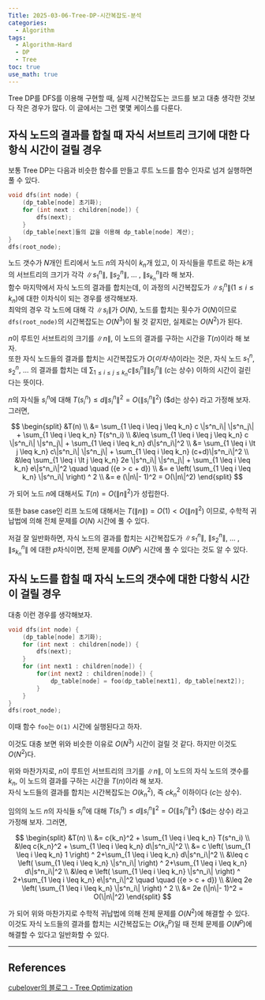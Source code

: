 ```yaml
---
Title: 2025-03-06-Tree-DP-시간복잡도-분석
categories:
  - Algorithm
tags:
  - Algorithm-Hard
  - DP
  - Tree
toc: true
use_math: true
---
```


Tree DP를 DFS를 이용해 구현할 때, 실제 시간복잡도는 코드를 보고 대충 생각한 것보다 작은 경우가 많다. 이 글에서는 그런 몇몇 케이스를 다룬다.

## 자식 노드의 결과를 합칠 때 자식 서브트리 크기에 대한 다항식 시간이 걸릴 경우

보통 Tree DP는 다음과 비슷한 함수를 만들고 루트 노드를 함수 인자로 넘겨 실행하면 풀 수 있다.

```cpp
void dfs(int node) {
    (dp_table[node] 초기화);
    for (int next : children[node]) {
        dfs(next);
    }
    (dp_table[next]들의 값을 이용해 dp_table[node] 계산);
}
dfs(root_node);
```

노드 갯수가 $N$개인 트리에서 노드 $n$의 자식이 $k_n$개 있고, 이 자식들을 루트로 하는 $k$개의 서브트리의 크기가 각각 $\|s^n_1\|$, $\|s^n_2\|$, ... , $\|s^n_{k_n}\|$라 해 보자. <br>
함수 마지막에서 자식 노드의 결과를 합치는데, 이 과정의 시간복잡도가 $\|s^n_i\| (1 \leq i \leq k_n)$에 대한 이차식이 되는 경우를 생각해보자. <br>
최악의 경우 각 노드에 대해 각 $\|s_i\|$가 $O(N)$, 노드를 합치는 횟수가 $O(N)$이므로 `dfs(root_node)`의 시간복잡도는 $O(N^3)$이 될 것 같지만, 실제로는 $O(N^2)$가 된다.

$n$이 루트인 서브트리의 크기를 $\|n\|$, 이 노드의 결과를 구하는 시간을 $T(n)$이라 해 보자. <br>
또한 자식 노드들의 결과를 합치는 시간복잡도가 $O(이차식)$이라는 것은, 자식 노드 $s^n_1$, $s^n_2$, ... 의 결과를 합치는 데 $\sum_{1 \leq i \leq j \leq k_n} c \|s^n_i\| \|s^n_j\|$ ($c$는 상수) 이하의 시간이 걸린다는 뜻이다.<br>

$n$의 자식들 $s^n_i$에 대해 $T(s^n_i) \leq d\|s^n_i\|^2 = O(\|s^n_i\|^2)$ ($d는 상수) 라고 가정해 보자. 그러면,

$$
\begin{split}
&T(n) \\
&= \sum_{1 \leq i \leq j \leq k_n} c \|s^n_i\| \|s^n_j\| + \sum_{1 \leq i \leq k_n} T(s^n_i) \\
&\leq \sum_{1 \leq i \leq j \leq k_n} c \|s^n_i\| \|s^n_j\| + \sum_{1 \leq i \leq k_n} d\|s^n_i\|^2 \\
&= \sum_{1 \leq i \lt j \leq k_n} c\|s^n_i\| \|s^n_j\| + \sum_{1 \leq i \leq k_n} (c+d)\|s^n_i\|^2 \\
&\leq \sum_{1 \leq i \lt j \leq k_n} 2e \|s^n_i\| \|s^n_j\| + \sum_{1 \leq i \leq k_n} e\|s^n_i\|^2 \quad \quad ({e > c + d}) \\
&= e \left( \sum_{1 \leq i \leq k_n} \|s^n_i\| \right) ^ 2 \\
&= e (\|n\|- 1)^2 = O(\|n\|^2)
\end{split}
$$

가 되어 노드 $n$에 대해서도 $T(n) = O(\|n\|^2)$가 성립한다.

또한 base case인 리프 노드에 대해서는 $T(\|n\|) = O(1) < O(\|n\|^2)$ 이므로, 수학적 귀납법에 의해 전체 문제를 $O(N)$ 시간에 풀 수 있다.

저걸 잘 일반화하면, 자식 노드의 결과를 합치는 시간복잡도가 $\|s^n_1\|$, $\|s^n_2\|$, ... , $\|s^n_{k_n}\|$ 에 대한 $p$차식이면, 전체 문제를 $O(N^p)$ 시간에 풀 수 있다는 것도 알 수 있다.

## 자식 노드를 합칠 때 자식 노드의 갯수에 대한 다항식 시간이 걸릴 경우

대충 이런 경우를 생각해보자.

```cpp
void dfs(int node) {
    (dp_table[node] 초기화);
    for (int next : children[node]) {
        dfs(next);
    }
    for (int next1 : children[node]) {
        for(int next2 : children[node]) {
            dp_table[node] = foo(dp_table[next1], dp_table[next2]);
        }
    }
}
dfs(root_node);
```

이때 함수 `foo`는 `O(1)` 시간에 실행된다고 하자.

이것도 대충 보면 위와 비슷한 이유로 $O(N^3)$ 시간이 걸릴 것 같다. 하지만 이것도 $O(N^2)$다.

위와 마찬가지로, $n$이 루트인 서브트리의 크기를 $\|n\|$, 이 노드의 자식 노드의 갯수를 $k_n$, 이 노드의 결과를 구하는 시간을 $T(n)$이라 해 보자. <br>
자식 노드들의 결과를 합치는 시간복잡도는 $O({k_n}^2)$, 즉 $c{k_n}^2$ 이하이다 ($c$는 상수).

임의의 노드 $n$의 자식들 $s^n_i$에 대해 $T(s^n_i) \leq d\|s^n_i\|^2 = O(\|s^n_i\|^2)$ ($d는 상수) 라고 가정해 보자. 그러면,

$$
\begin{split}
&T(n) \\
&= c{k_n}^2 + \sum_{1 \leq i \leq k_n} T(s^n_i) \\
&\leq c{k_n}^2 + \sum_{1 \leq i \leq k_n} d\|s^n_i\|^2 \\
&= c \left( \sum_{1 \leq i \leq k_n} 1 \right) ^ 2+\sum_{1 \leq i \leq k_n} d\|s^n_i\|^2 \\
&\leq c \left( \sum_{1 \leq i \leq k_n} \|s^n_i\| \right) ^ 2+\sum_{1 \leq i \leq k_n} d\|s^n_i\|^2 \\
&\leq e \left( \sum_{1 \leq i \leq k_n} \|s^n_i\| \right) ^ 2+\sum_{1 \leq i \leq k_n} e\|s^n_i\|^2 \quad \quad ({e > c + d}) \\
&\leq 2e \left( \sum_{1 \leq i \leq k_n} \|s^n_i\| \right) ^ 2 \\
&= 2e (\|n\|- 1)^2 = O(\|n\|^2)
\end{split}
$$

가 되어 위와 마찬가지로 수학적 귀납법에 의해 전체 문제를 $O(N^2)$에 해결할 수 있다. 이것도 자식 노드들의 결과를 합치는 시간복잡도는 $O({k_n}^p)$일 때 전체 문제를 $O(N^p)$에 해결할 수 있다고 일반화할 수 있다.

---

## References
[cubelover의 블로그 - Tree Optimization](https://cubelover.tistory.com/31)